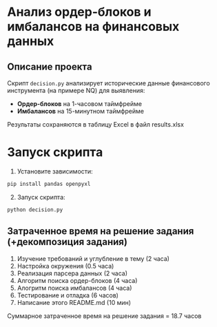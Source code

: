# Анализ ордер-блоков и имбалансов на финансовых данных

## Описание проекта
Скрипт `decision.py` анализирует исторические данные финансового инструмента (на примере NQ) для выявления:
- **Ордер-блоков** на 1-часовом таймфрейме
- **Имбалансов** на 15-минутном таймфрейме

Результаты сохраняются в таблицу Excel в файл results.xlsx

# Запуск скрипта

1. Установите зависимости:
```bash
pip install pandas openpyxl
```

2. Запуск скрипта:
```python
python decision.py
```

## Затраченное время на решение задания (+декомпозиция задания)

1. Изучение требований и углубление в тему (2 часа)
2. Настройка окружения (0.5 часа)
3. Реализация парсера данных (2 часа)
4. Алгоритм поиска ордер-блоков (4 часа)
5. Алогритм поиска имбалансов (4 часа)
6. Тестирование и отладка (6 часов)
7. Написание этого README.md (10 мин)

Суммарное затраченное время на решение задания = 18.7 часов
